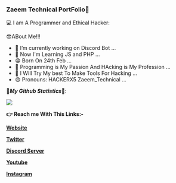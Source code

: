 ### Zaeem Technical PortFolio👋

💻 I am A Programmer and Ethical Hacker:

😎ABout Me!!!

- 🔭 I’m currently working on Discord Bot ...
- 🌱 Now I'm Learning JS and PHP ...
- 😁 Born On 24th Feb ...
- 🤔 Programming is My Passion And HAcking is My Profession ...
- 💬 I WIll Try My best To Make Tools For Hacking  ...
- 😄 Pronouns: HACKERX5 Zaeem_Technical ...

🌟***My Github Statistics***🌟:

<img src="https://github-readme-stats.vercel.app/api?username=Zaeem20&&show_icons=true&title_color=ffffff&icon_color=bb2acf&text_color=daf7dc&bg_color=151515">

**👉 Reach me With This Links:-**

[**Website**](https://www.zaeemtechnical.ml)

[**Twitter**](https://twitter.com/TechnicalZaeem)

[**Discord Server**](https://discord.gg/RckwnfQfTT)

[**Youtube**](https://www.youtube.com/c/ZaeemTechnical)

[**Instagram**](https://www.instagram.com/zaeem_technical19)
